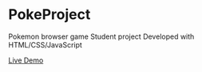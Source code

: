 # PokeProject
Pokemon browser game
Student project
Developed with HTML/CSS/JavaScript

[Live Demo](https://roeico7pokeproject.000webhostapp.com/)

